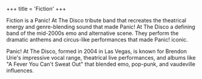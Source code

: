 +++
title = 'Fiction'
+++

Fiction is a Panic! At The Disco tribute band that recreates the theatrical energy and genre-blending sound that made Panic! At The Disco a defining band of the mid-2000s emo and alternative scene. They perform the dramatic anthems and circus-like performances that made Panic! iconic.

Panic! At The Disco, formed in 2004 in Las Vegas, is known for Brendon Urie's impressive vocal range, theatrical live performances, and albums like "A Fever You Can't Sweat Out" that blended emo, pop-punk, and vaudeville influences.
